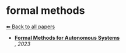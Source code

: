 # formal methods
[⬅ Back to all papers](../papers.md)

- **[Formal Methods for Autonomous Systems](../papers.md)**  
  *, 2023*
